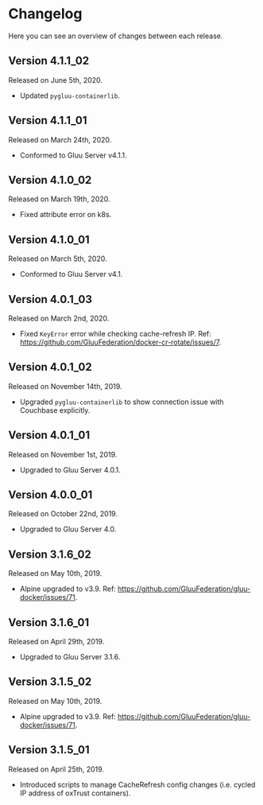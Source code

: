 # Changelog

Here you can see an overview of changes between each release.

## Version 4.1.1_02

Released on June 5th, 2020.

*  Updated `pygluu-containerlib`.

## Version 4.1.1_01

Released on March 24th, 2020.

* Conformed to Gluu Server v4.1.1.

## Version 4.1.0_02

Released on March 19th, 2020.

* Fixed attribute error on k8s.

## Version 4.1.0_01

Released on March 5th, 2020.

* Conformed to Gluu Server v4.1.

## Version 4.0.1_03

Released on March 2nd, 2020.

* Fixed `KeyError` error while checking cache-refresh IP. Ref: https://github.com/GluuFederation/docker-cr-rotate/issues/7.

## Version 4.0.1_02

Released on November 14th, 2019.

* Upgraded `pygluu-containerlib` to show connection issue with Couchbase explicitly.

## Version 4.0.1_01

Released on November 1st, 2019.

* Upgraded to Gluu Server 4.0.1.

## Version 4.0.0_01

Released on October 22nd, 2019.

* Upgraded to Gluu Server 4.0.

## Version 3.1.6_02

Released on May 10th, 2019.

* Alpine upgraded to v3.9. Ref: https://github.com/GluuFederation/gluu-docker/issues/71.

## Version 3.1.6_01

Released on April 29th, 2019.

* Upgraded to Gluu Server 3.1.6.

## Version 3.1.5_02

Released on May 10th, 2019.

* Alpine upgraded to v3.9. Ref: https://github.com/GluuFederation/gluu-docker/issues/71.

## Version 3.1.5_01

Released on April 25th, 2019.

* Introduced scripts to manage CacheRefresh config changes (i.e. cycled IP address of oxTrust containers).
